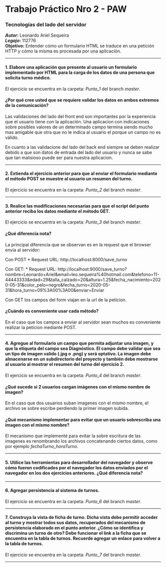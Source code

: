 # Trabajo Práctico Nro 2 - PAW

### Tecnologías del lado del servidor
***Autor:*** Leonardo Ariel Sequeira <br>
***Legajo:*** 112776 <br>
**Objetivo:** Entender cómo un formulario HTML se traduce en una petición HTTP y cómo la misma es procesada por una aplicación.

* * *
#### 1. Elabore una aplicación que presente al usuario un formulario implementado por HTML para la carga de los datos de una persona que solicita turno médico.
El ejercicio se encuentra en la carpeta: *Punto_1* del branch *master*.

#### ¿Por qué cree usted que se requiere validar los datos en ambos extremos de la comunicación?
Las validaciones del lado del front end son importantes por la experiencia que el usuario tiene con la aplicación. Una aplicacion con indicaciones sobre posibles valores de un determinado campo termina siendo mucho mas amigable que otra que no le indica al usuario el porque un campo no es válido.
<p>
En cuanto a las validacione del lado del back end siempre se deben realizar debido a que son datos de entrada del lado del usuario y nunca se sabe que tan malisioso puede ser para nuestra aplicacion.


* * *
#### 2. Extienda el ejercicio anterior para que al enviar el formulario mediante el método POST se muestre al usuario un resumen del turno.

El ejercicio se encuentra en la carpeta: *Punto_2* del branch *master*.


* * *
#### 3. Realice las modificaciones necesarias para que el script del punto anterior reciba los datos mediante el método GET. 

El ejercicio se encuentra en la carpeta: *Punto_3* del branch *master*.


#### ¿Qué diferencia nota? 
La principal diferencia que se observan es en la request que el browser envia al servidor:
<p>
Con POST
* Request URL: http://localhost:8000/save_turno
<p>
Con GET:
* Request URL: http://localhost:9000/save_turno?nombre=Leonardo+Ariel&email=leo.sequeira%40hotmail.com&telefono=11-44443333&edad=29&talla_calzado=20&altura=1.25&fecha_nacimiento=2020-05-31&color_pelo=negro&fecha_turno=2020-05-31&hora_turno=09%3A00%3A00&enviar=Enviar
<p>
Con GET los campos del form viajan en la url de la peticion.

#### ¿Cuándo es conveniente usar cada método?
En el caso que los campos a enviar al servidor sean muchos es conveniente realizar la peticion mediante POST.


* * *
#### 4. Agregue al formulario un campo que permita adjuntar una imagen, y que la etiqueta del campo sea Diagnóstico. El campo debe validar que sea un tipo de imagen valido (.jpg o .png) y será optativo. La imagen debe almacenarse en un subdirectorio del proyecto y también debe mostrarse al usuario al mostrar el resumen del turno del ejercicio 2. 

El ejercicio se encuentra en la carpeta: *Punto_4* del branch *master*.

#### ¿Qué sucede si 2 usuarios cargan imágenes con el mismo nombre de imagen? 

En el caso que dos usuarios suban imagenes con el mismo nombre, el archivo se sobre escribe perdiendo la primer imagen subida.

#### ¿Qué mecanismo implementar para evitar que un usuario sobrescriba una imagen con el mismo nombre?
El mecanismo que implementé para evitar la sobre escritura de las imagenes es renombrando los archivos concatenando ciertos datos, como por ejemplo *fechaTurno_horaTurno*.

* * *
#### 5. Utilice las herramientas para desarrollador del navegador y observe cómo fueron codificados por el navegador los datos enviados por el navegador en los dos ejercicios anteriores. ¿Qué diferencia nota?


* * *
#### 6. Agregar persistencia al sistema de turnos.

El ejercicio se encuentra en la carpeta: *Punto_6* del branch *master*.

* * *
#### 7. Construya la vista de ficha de turno. Dicha vista debe permitir acceder al turno y mostrar todos sus datos, recuperados del mecanismo de persistencia elaborado en el punto anterior. ¿Cómo se identifica y discrimina un turno de otro? Debe funcionar el link a la ficha que se encuentra en la tabla de turnos. Recuerde agregar un enlace para volver a la tabla de turnos.

El ejercicio se encuentra en la carpeta: *Punto_7* del branch *master*.

* * *
